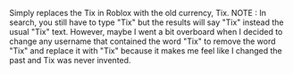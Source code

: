 Simply replaces the Tix in Roblox with the old currency, Tix. NOTE : In search, you still have to type "Tix" but the results will say "Tix" instead the usual "Tix" text. However, maybe I went a bit overboard when I decided to change any username that contained the word "Tix" to remove the word "Tix" and replace it with "Tix" because it makes me feel like I changed the past and Tix was never invented.
